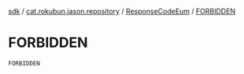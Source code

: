 [sdk](../../index.md) / [cat.rokubun.jason.repository](../index.md) / [ResponseCodeEum](index.md) / [FORBIDDEN](./-f-o-r-b-i-d-d-e-n.md)

# FORBIDDEN

`FORBIDDEN`